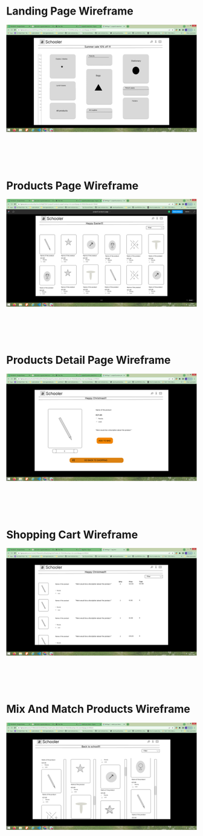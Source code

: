 # Landing Page Wireframe

![landing_page](./media/home_page.png)

<br>
<br>
<br>
<br>

# Products Page Wireframe

![product_page](./media/filtered_products.png)

<br>
<br>
<br>
<br>

# Products Detail Page Wireframe

![product_detail_page](./media/product_detail.png)

<br>
<br>
<br>
<br>

# Shopping Cart Wireframe

![shopping_cart](./media/bag.png)

<br>
<br>
<br>
<br>

# Mix And Match Products Wireframe

![Mix And Match Products Wireframe](./media/match_products.png)




